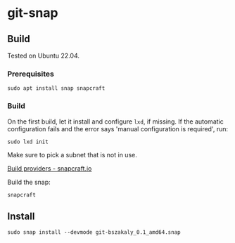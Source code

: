 # git-snap

## Build

Tested on Ubuntu 22.04.

### Prerequisites

```
sudo apt install snap snapcraft
```

### Build

On the first build, let it install and configure `lxd`, if missing. If the automatic configuration fails and the error says 'manual configuration is required', run:
```
sudo lxd init
```

Make sure to pick a subnet that is not in use.

[Build providers - snapcraft.io](https://snapcraft.io/docs/build-providers)

Build the snap:
```
snapcraft
```

## Install

```
sudo snap install --devmode git-bszakaly_0.1_amd64.snap
```
